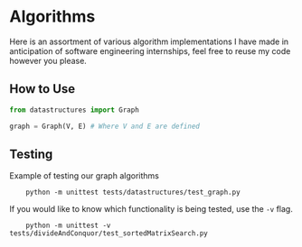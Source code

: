 # Algorithms

Here is an assortment of various algorithm implementations I have made in anticipation of software engineering internships, feel free to reuse my code however you please. 


## How to Use

```python
from datastructures import Graph

graph = Graph(V, E) # Where V and E are defined  

```

## Testing 

Example of testing our graph algorithms

```console 
	python -m unittest tests/datastructures/test_graph.py	
```

If you would like to know which functionality is being tested, use the `-v` flag.
 
```console
 	python -m unittest -v tests/divideAndConquor/test_sortedMatrixSearch.py

```
